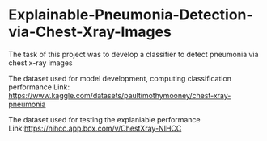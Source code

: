 # Explainable-Pneumonia-Detection-via-Chest-Xray-Images


The task of this project was to develop a classifier to detect pneumonia via chest x-ray images

The dataset used for model development, computing classification performance  Link: https://www.kaggle.com/datasets/paultimothymooney/chest-xray-pneumonia

The dataset used for testing the explaniable performance Link:https://nihcc.app.box.com/v/ChestXray-NIHCC
